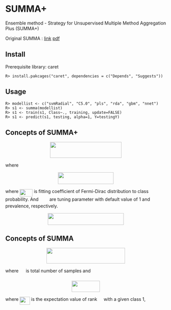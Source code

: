 # SUMMA+ 

Ensemble method - Strategy for Unsupervised Multiple Method Aggregation Plus (SUMMA+)

Original SUMMA : [link](http://jmlr.org/papers/v20/18-094.html) [pdf](https://www.google.com/url?sa=t&rct=j&q=&esrc=s&source=web&cd=4&cad=rja&uact=8&ved=2ahUKEwiFqOK39OXmAhUqh-AKHQIuDPEQFjADegQIBhAC&url=http%3A%2F%2Fwww.jmlr.org%2Fpapers%2Fvolume20%2F18-094%2F18-094.pdf&usg=AOvVaw2JrWKtNU8u-MMJSQ8iTGo8)

## Install

Prerequisite library: caret

```{r}
R> install.pakcages("caret", dependencies = c("Depends", "Suggests"))
```

## Usage

```{r}
R> modellist <- c("svmRadial", "C5.0", "pls", "rda", "gbm", "nnet")
R> s1 <- summa(modellist)
R> s1 <- train(s1, Class~., training, update=FALSE)
R> s1 <- predict(s1, testing, alpha=1, Y=testingY)
```

## Concepts of SUMMA+

<p align="center"><img src="/tex/a62aee35afd467c7629adccee2a1b2ac.svg?invert_in_darkmode&sanitize=true" align=middle width=223.02910409999998pt height=49.315569599999996pt/></p>

where 

<p align="center"><img src="/tex/6593098996d28e3991f5ce94719a8741.svg?invert_in_darkmode&sanitize=true" align=middle width=174.05219204999997pt height=37.0084374pt/></p>

where <img src="/tex/347bed394338d5662bc68b387f5a8cce.svg?invert_in_darkmode&sanitize=true" align=middle width=40.41105584999999pt height=22.831056599999986pt/> is fitting coefficient of Fermi-Dirac distribution to class probability. And <img src="/tex/e06a9e24933688c8bb05dec657e6453d.svg?invert_in_darkmode&sanitize=true" align=middle width=26.381265899999992pt height=14.15524440000002pt/> are tuning parameter with default value of 1 and prevalence, respectively. 

<p align="center"><img src="/tex/911b0c88fb0dc3259f094e5560691542.svg?invert_in_darkmode&sanitize=true" align=middle width=238.06757205pt height=37.099754999999995pt/></p>

## Concepts of SUMMA

<p align="center"><img src="/tex/60ddafa59eea0b8718ffdee44a4ff50c.svg?invert_in_darkmode&sanitize=true" align=middle width=246.6810357pt height=49.315569599999996pt/></p>

where <img src="/tex/f9c4988898e7f532b9f826a75014ed3c.svg?invert_in_darkmode&sanitize=true" align=middle width=14.99998994999999pt height=22.465723500000017pt/> is total number of samples and 

<p align="center"><img src="/tex/0de763ecb52570b462b82e6410063230.svg?invert_in_darkmode&sanitize=true" align=middle width=88.01592029999999pt height=34.999293449999996pt/></p>

where <img src="/tex/a9324b543468a13a525438d3e6fc402f.svg?invert_in_darkmode&sanitize=true" align=middle width=31.786619699999996pt height=24.65753399999998pt/> is the expectation value of rank <img src="/tex/1e438235ef9ec72fc51ac5025516017c.svg?invert_in_darkmode&sanitize=true" align=middle width=12.60847334999999pt height=22.465723500000017pt/> with a given class 1, 

<p align="center"><img src="/tex/1f661da8df29ef90300d557ea50e1597.svg?invert_in_darkmode&sanitize=true" align=middle width=137.53894605pt height=16.438356pt/></p>
